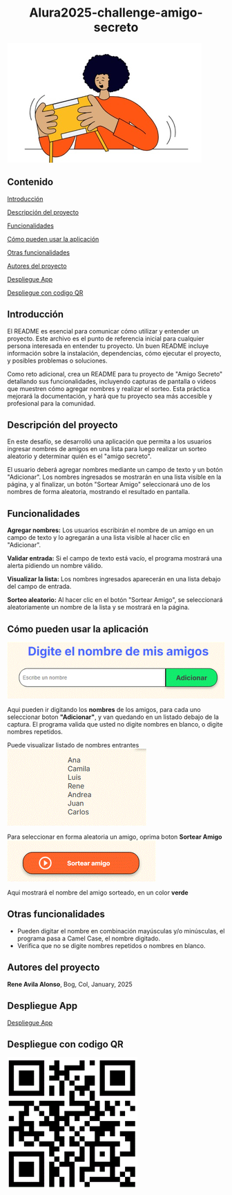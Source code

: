 <h1 align="center">Alura2025-challenge-amigo-secreto</h1>

![challenge amigo secreto](https://github.com/ravila64/Alura2025-challenge-amigo-secreto/blob/main/assets-readme/amigo-secreto.jpg)

## Contenido

[Introducción](#introducción)

[Descripción del proyecto](#descripción-del-proyecto)

[Funcionalidades](#funcionalidades)

[Cómo pueden usar la aplicación](#cómo-pueden-usar-la-aplicación)

[Otras funcionalidades](#otras-funcionalidades)

[Autores del proyecto](#autores-del-proyecto)

[Despliegue App](#despliegue-app)

[Despliegue con codigo QR](#despliegue-con-codigo-qr)

## Introducción

El README es esencial para comunicar cómo utilizar y entender un proyecto. Este archivo es el punto de referencia inicial para cualquier persona interesada en entender tu proyecto. Un buen README incluye información sobre la instalación, dependencias, cómo ejecutar el proyecto, y posibles problemas o soluciones.

Como reto adicional, crea un README para tu proyecto de "Amigo Secreto" detallando sus funcionalidades, incluyendo capturas de pantalla o videos que muestren cómo agregar nombres y realizar el sorteo. Esta práctica mejorará la documentación, y hará que tu proyecto sea más accesible y profesional para la comunidad.

## Descripción del proyecto

En este desafío, se desarrolló una aplicación que permita a los usuarios ingresar nombres de amigos en una lista para luego realizar un sorteo aleatorio y determinar quién es el "amigo secreto".

El usuario deberá agregar nombres mediante un campo de texto y un botón "Adicionar". Los nombres ingresados se mostrarán en una lista visible en la página, y al finalizar, un botón "Sortear Amigo" seleccionará uno de los nombres de forma aleatoria, mostrando el resultado en pantalla.

## Funcionalidades
**Agregar nombres:** Los usuarios escribirán el nombre de un amigo en un campo de texto y lo agregarán a una lista visible al hacer clic en "Adicionar".

**Validar entrada:** Si el campo de texto está vacío, el programa mostrará una alerta pidiendo un nombre válido.

**Visualizar la lista:** Los nombres ingresados aparecerán en una lista debajo del campo de entrada.

**Sorteo aleatorio:** Al hacer clic en el botón "Sortear Amigo", se seleccionará aleatoriamente un nombre de la lista y se mostrará en la página.

## Cómo pueden usar la aplicación

![Digite nombre](https://github.com/ravila64/Alura2025-challenge-amigo-secreto/blob/main/assets-readme/digite_nombre.GIF)

Aqui pueden ir digitando los **nombres** de los amigos, para cada uno seleccionar boton **"Adicionar"**, y van quedando en un listado debajo de la captura. El programa valida que usted no digite nombres en blanco, o digite nombres repetidos.

Puede visualizar listado de nombres entrantes
![listado nombres entrantes](https://github.com/ravila64/Alura2025-challenge-amigo-secreto/blob/main/assets-readme/listado.GIF)

Para seleccionar en forma aleatoria un amigo, oprima boton **Sortear Amigo**
![Sortear amigo](https://github.com/ravila64/Alura2025-challenge-amigo-secreto/blob/main/assets-readme/sortear_amigo.GIF)

Aqui mostrará el nombre del amigo sorteado, en un color **verde**

## Otras funcionalidades
  + Pueden digitar el nombre en combinación mayúsculas y/o minúsculas, el programa pasa a Camel Case, el nombre digitado.
  + Verifica que no se digite nombres repetidos o nombres en blanco.
  
## Autores del proyecto

**Rene Avila Alonso**, Bog, Col, January, 2025

## Despliegue App

[Despliegue App](https://ravila64.github.io/Alura2025-challenge-amigo-secreto/)

## Despliegue con codigo QR

![Codigo QR](https://github.com/ravila64/Alura2025-challenge-amigo-secreto/blob/main/assets-readme/codigo-qr.GIF)
